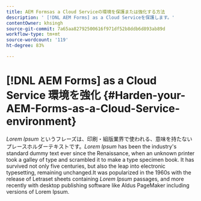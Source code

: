 ```yaml
---
title: AEM Formsas a Cloud Serviceの環境を保護または強化する方法
description: ' [!DNL AEM Forms] as a Cloud Serviceを保護します。'
contentOwner: khsingh
source-git-commit: 7a65aa82792500616f971df52b8ddb6d893ab89d
workflow-type: tm+mt
source-wordcount: '119'
ht-degree: 83%

---
```



# [!DNL AEM Forms] as a Cloud Service 環境を強化 {#Harden-your-AEM-Forms-as-a-Cloud-Service-environment}

*Lorem Ipsum* というフレーズは、印刷・組版業界で使われる、意味を持たないプレースホルダーテキストです。*Lorem Ipsum* has been the industry&#39;s standard dummy text ever since the Renaissance, when an unknown printer took a galley of type and scrambled it to make a type specimen book. It has survived not only five centuries, but also the leap into electronic typesetting, remaining unchanged.It was popularized in the 1960s with the release of Letraset sheets containing *Lorem Ipsum* passages, and more recently with desktop publishing software like Aldus PageMaker including versions of Lorem Ipsum.
